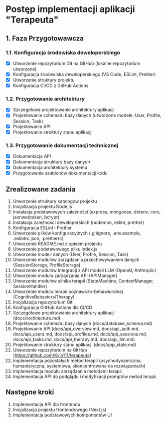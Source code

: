 # Postęp implementacji aplikacji "Terapeuta"

## 1. Faza Przygotowawcza

### 1.1. Konfiguracja środowiska deweloperskiego
- [x] Utworzenie repozytorium Git na GitHub (lokalne repozytorium utworzone)
- [x] Konfiguracja środowiska deweloperskiego (VS Code, ESLint, Prettier)
- [x] Utworzenie struktury projektu
- [x] Konfiguracja CI/CD z GitHub Actions

### 1.2. Przygotowanie architektury
- [x] Szczegółowe projektowanie architektury aplikacji
- [x] Projektowanie schematu bazy danych (utworzone modele: User, Profile, Session, Task)
- [x] Projektowanie API
- [x] Projektowanie struktury stanu aplikacji

### 1.3. Przygotowanie dokumentacji technicznej
- [x] Dokumentacja API
- [x] Dokumentacja struktury bazy danych
- [x] Dokumentacja architektury systemu
- [x] Przygotowanie szablonów dokumentacji kodu

## Zrealizowane zadania

1. Utworzenie struktury katalogów projektu
2. Inicjalizacja projektu Node.js
3. Instalacja podstawowych zależności (express, mongoose, dotenv, cors, jsonwebtoken, bcrypt)
4. Instalacja zależności deweloperskich (nodemon, eslint, prettier)
5. Konfiguracja ESLint i Prettier
6. Utworzenie plików konfiguracyjnych (.gitignore, .env.example, .eslintrc.json, .prettierrc)
7. Utworzenie README.md z opisem projektu
8. Utworzenie podstawowego pliku index.js
9. Utworzenie modeli danych (User, Profile, Session, Task)
10. Utworzenie modułów zarządzania przechowywaniem danych (SessionStorage, ProfileStorage)
11. Utworzenie modułów integracji z API modeli LLM (OpenAI, Anthropic)
12. Utworzenie modułu zarządzania API (APIManager)
13. Utworzenie modułów silnika terapii (StateMachine, ContextManager, SessionHandler)
14. Utworzenie modułu terapii poznawczo-behawioralnej (CognitiveBehavioralTherapy)
15. Inicjalizacja repozytorium Git
16. Konfiguracja GitHub Actions dla CI/CD
17. Szczegółowe projektowanie architektury aplikacji (docs/architecture.md)
18. Projektowanie schematu bazy danych (docs/database_schema.md)
19. Projektowanie API (docs/api_overview.md, docs/api_auth.md, docs/api_users.md, docs/api_profiles.md, docs/api_sessions.md, docs/api_tasks.md, docs/api_therapy.md, docs/api_llm.md)
20. Projektowanie struktury stanu aplikacji (docs/app_state.md)
21. Utworzenie repozytorium na GitHub (https://github.com/Kylo111/terapeuta)
22. Implementacja pozostałych metod terapii (psychodynamiczna, humanistyczna, systemowa, skoncentrowana na rozwiązaniach)
23. Implementacja modułu zarządzania metodami terapii
24. Implementacja API do podglądu i modyfikacji promptów metod terapii

## Następne kroki

1. Implementacja API dla frontendu
2. Inicjalizacja projektu frontendowego (Next.js)
3. Implementacja podstawowych komponentów UI
